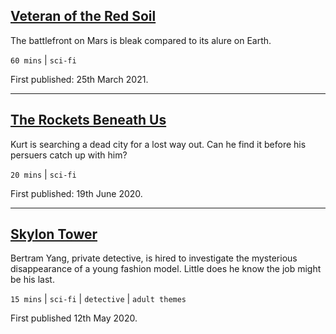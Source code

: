 ## [Veteran of the Red Soil](./veteran-of-the-red-soil.md)
The battlefront on Mars is bleak compared to its alure on Earth.

 `60 mins` | `sci-fi`

 First published: 25th March 2021.

 ---

## [The Rockets Beneath Us](./the-rockets-beneath-us.md)
Kurt is searching a dead city for a lost way out. Can he find it before his persuers catch up with him?

`20 mins` | `sci-fi`

First published: 19th June 2020.

---

## [Skylon Tower](./skylon-tower.md)
Bertram Yang, private detective, is hired to investigate the mysterious disappearance of a young fashion model. Little does he know the job might be his last.

`15 mins` | `sci-fi` | `detective` | `adult themes`

First published 12th May 2020.

